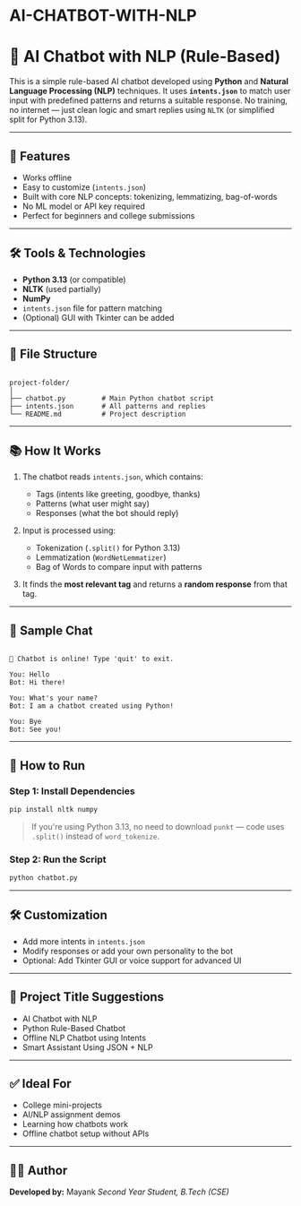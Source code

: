 # AI-CHATBOT-WITH-NLP

# 🤖 AI Chatbot with NLP (Rule-Based)

This is a simple rule-based AI chatbot developed using **Python** and **Natural Language Processing (NLP)** techniques. It uses **`intents.json`** to match user input with predefined patterns and returns a suitable response. No training, no internet — just clean logic and smart replies using `NLTK` (or simplified split for Python 3.13).

---

## 📌 Features

- Works offline  
- Easy to customize (`intents.json`)  
- Built with core NLP concepts: tokenizing, lemmatizing, bag-of-words  
- No ML model or API key required  
- Perfect for beginners and college submissions

---

## 🛠 Tools & Technologies

- **Python 3.13** (or compatible)  
- **NLTK** (used partially)  
- **NumPy**  
- `intents.json` file for pattern matching  
- (Optional) GUI with Tkinter can be added

---

## 📁 File Structure

```

project-folder/
│
├── chatbot.py         # Main Python chatbot script
├── intents.json       # All patterns and replies
└── README.md          # Project description

```

---

## 📚 How It Works

1. The chatbot reads `intents.json`, which contains:
   - Tags (intents like greeting, goodbye, thanks)
   - Patterns (what user might say)
   - Responses (what the bot should reply)

2. Input is processed using:
   - Tokenization (`.split()` for Python 3.13)
   - Lemmatization (`WordNetLemmatizer`)
   - Bag of Words to compare input with patterns

3. It finds the **most relevant tag** and returns a **random response** from that tag.

---

## 🧪 Sample Chat

```

🤖 Chatbot is online! Type 'quit' to exit.

You: Hello
Bot: Hi there!

You: What's your name?
Bot: I am a chatbot created using Python!

You: Bye
Bot: See you!

````

---

## 🚀 How to Run

### Step 1: Install Dependencies

```bash
pip install nltk numpy
````

> If you're using Python 3.13, no need to download `punkt` — code uses `.split()` instead of `word_tokenize`.

### Step 2: Run the Script

```bash
python chatbot.py
```

---

## 🛠 Customization

* Add more intents in `intents.json`
* Modify responses or add your own personality to the bot
* Optional: Add Tkinter GUI or voice support for advanced UI

---

## 📌 Project Title Suggestions

* AI Chatbot with NLP
* Python Rule-Based Chatbot
* Offline NLP Chatbot using Intents
* Smart Assistant Using JSON + NLP

---

## ✅ Ideal For

* College mini-projects
* AI/NLP assignment demos
* Learning how chatbots work
* Offline chatbot setup without APIs

---

## 👨‍💻 Author

**Developed by:** Mayank
*Second Year Student, B.Tech (CSE)*


